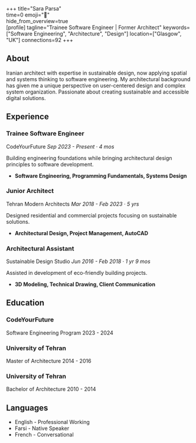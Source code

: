 +++ 
title="Sara Parsa"  
time=0 
emoji="👤"  
hide_from_overview=true  
[profile] 
tagline="Trainee Software Engineer | Former Architect" 
keywords=["Software Engineering", "Architecture", "Design"] 
location=["Glasgow", "UK"] 
connections=92 
+++

## About

Iranian architect with expertise in sustainable design, now applying spatial and systems thinking to software engineering. My architectural background has given me a unique perspective on user-centered design and complex system organization. Passionate about creating sustainable and accessible digital solutions.

## Experience

### Trainee Software Engineer

CodeYourFuture
_Sep 2023 - Present · 4 mos_

Building engineering foundations while bringing architectural design principles to software development.

- **Software Engineering, Programming Fundamentals, Systems Design**

### Junior Architect

Tehran Modern Architects
_Mar 2018 - Feb 2023 · 5 yrs_

Designed residential and commercial projects focusing on sustainable solutions.

- **Architectural Design, Project Management, AutoCAD**

### Architectural Assistant

Sustainable Design Studio
_Jun 2016 - Feb 2018 · 1 yr 9 mos_

Assisted in development of eco-friendly building projects.

- **3D Modeling, Technical Drawing, Client Communication**

## Education

### CodeYourFuture

Software Engineering Program
2023 - 2024

### University of Tehran

Master of Architecture
2014 - 2016

### University of Tehran

Bachelor of Architecture
2010 - 2014

## Languages

- English - Professional Working
- Farsi - Native Speaker
- French - Conversational
